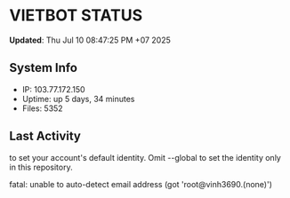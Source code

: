 # VIETBOT STATUS
**Updated**: Thu Jul 10 08:47:25 PM +07 2025

## System Info
- IP: 103.77.172.150
- Uptime: up 5 days, 34 minutes
- Files: 5352

## Last Activity

to set your account's default identity.
Omit --global to set the identity only in this repository.

fatal: unable to auto-detect email address (got 'root@vinh3690.(none)')
